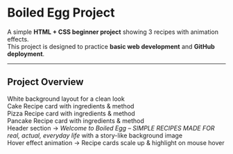 # Boiled Egg Project  

A simple **HTML + CSS beginner project** showing 3 recipes with animation effects.  
This project is designed to practice **basic web development** and **GitHub deployment**.  

---

##  Project Overview  
 White background layout for a clean look  
 Cake Recipe card with ingredients & method  
 Pizza Recipe card with ingredients & method  
 Pancake Recipe card with ingredients & method  
 Header section → *Welcome to Boiled Egg – SIMPLE RECIPES MADE FOR real, actual, everyday life* with a story-like background image  
Hover effect animation → Recipe cards scale up & highlight on mouse hover  
